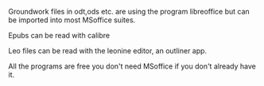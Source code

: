Groundwork files in odt,ods etc. are using the program libreoffice but can be imported into most MSoffice suites.

Epubs can be read with calibre

Leo files can be read with the leonine editor, an outliner app.

All the programs are free you don't need MSoffice if you don't already have it.


